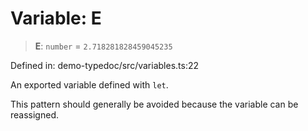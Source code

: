 # Variable: E

> **E**: `number` = `2.718281828459045235`

Defined in: demo-typedoc/src/variables.ts:22

An exported variable defined with `let`.

This pattern should generally be avoided because the variable can be reassigned.
